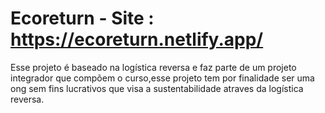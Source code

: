 # Ecoreturn - Site : https://ecoreturn.netlify.app/

Esse projeto é baseado na logística reversa e faz parte de um projeto integrador que compõem o curso,esse projeto tem por finalidade ser uma ong sem fins lucrativos que visa a sustentabilidade atraves da logística reversa.
